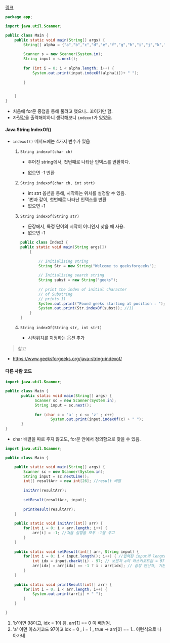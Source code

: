 [링크](https://www.acmicpc.net/problem/10809)

```java
package app;

import java.util.Scanner;

public class Main {
    public static void main(String[] args) {
        String[] alpha = {"a","b","c","d","e","f","g","h","i","j","k","l","m","n","o","p","q","r","s","t","u","v","w","x","y","z"};
        
        Scanner s = new Scanner(System.in);
        String input = s.next();
        
        for (int i = 0; i < alpha.length; i++) {
            System.out.print(input.indexOf(alpha[i])+ " ");
            
        }
        

    }
}
```

- 처음에 for문 중첩을 통해 풀려고 했으나.. 꼬이기만 함.
- 자릿값을 출력해야하니 생각해보니 `indexof`가 있었음.




#### Java String IndexOf()

- `indexof()` 메서드에는 4가지 변수가 있음

  1. `String indexof(char ch)`

     - 주어진 string에서, 첫번째로 나타난 인덱스를 반환하다.

     - 없으면 -1 반환
     
  2. `String indexof(char ch, int strt)`
  
     - int strt 옵션을 통해, 시작하는 위치를 설정할 수 있음.
     - 1번과 같이, 첫번째로 나타난 인덱스를 반환
     - 없으면 -1
  
  3. `String indexof(String str)`
  
     - 문장에서, 특정 단어의 시작이 어디인지 찾을 때 사용.
     - 없으면 -1
  
     ```java
     public class Index3 { 
     public static void main(String args[]) 
         { 
       
             // Initialising string 
             String Str = new String("Welcome to geeksforgeeks"); 
       
             // Initialising search string 
             String subst = new String("geeks"); 
       
             // print the index of initial character 
             // of Substring 
             // prints 11 
             System.out.print("Found geeks starting at position : ");  
             System.out.print(Str.indexOf(subst)); //11
         } 
     } 
     ```
  
  4. `String indexOf(String str, int strt)`
  
     - 시작위치를 지정하는 옵션 추가

> 참고

- https://www.geeksforgeeks.org/java-string-indexof/

#### 다른 사람 코드

```java
import java.util.Scanner;

public class Main {
       public static void main(String[] args) {
             Scanner sc = new Scanner(System.in);
             String input = sc.next();
             
             for (char c = 'a' ; c <= 'z' ; c++)
                    System.out.print(input.indexOf(c) + " ");
       }
}
```

- char 배열을 따로 주지 않고도, for문 안에서 정의함으로 찾을 수 있음. 



```java
import java.util.Scanner;

public class Main {

	public static void main(String[] args) {
		Scanner sc = new Scanner(System.in);
		String input = sc.nextLine();
		int[] resultArr = new int[26]; //result 배열
		
		initArr(resultArr);
		
		setResult(resultArr, input);
		
		printResult(resultArr);
	}
	
	public static void initArr(int[] arr) {
		for(int i = 0; i < arr.length; i++) {
			arr[i] = -1; //처음 설정을 모두 -1을 주고
		}
	}
	
	public static void setResult(int[] arr, String input) {
		for(int i = 0; i < input.length(); i++) { //입력된 input의 length만큼
			int idx = input.charAt(i) - 97; // 소문자 a의 아스키코드값 = 97, 입력된 input값 알파벳만 확인하면 되니까.            
			arr[idx] = arr[idx] == -1 ? i : arr[idx]; // 삼항 연산자, 기본 -1에서 다른 값을 넣어주기 
		}	
	}
	
	public static void printResult(int[] arr) {
		for(int i = 0; i < arr.length; i++) {
			System.out.print(arr[i] + " ");
		}
	}

}
```

1.  'b'이면 98이고, idx = 1이 됨. arr[1] == 0 이 배정됨.
2. 'a' 이면 아스키코드 97이고 idx = 0 , i = 1 , true -> arr[0] == 1.. 이런식으로 나아가네

